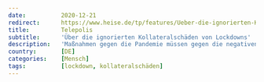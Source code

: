```yaml
---
date:          2020-12-21
redirect:      https://www.heise.de/tp/features/Ueber-die-ignorierten-Kollateralschaeden-von-Lockdowns-4993947.html
title:         Telepolis
subtitle:      'Über die ignorierten Kollateralschäden von Lockdowns'
description:   'Maßnahmen gegen die Pandemie müssen gegen die negativen Folgen abgewogen werden – was zu wenig geschieht. Etwa mit Blick auf Akuterkrankungen, Minderjährige und Suchtverhalten. (Teil 2)'
country:       [DE]
categories:    [Mensch]
tags:          [lockdown, kollateralschäden]
---
```

